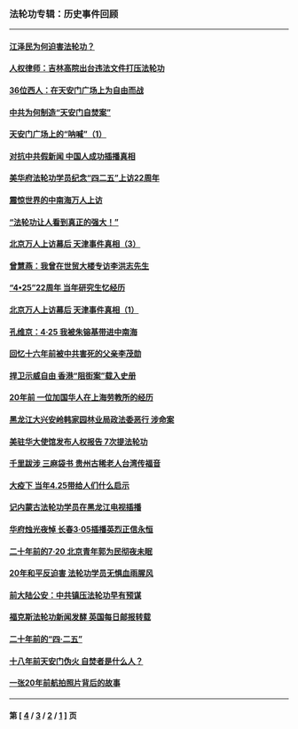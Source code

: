 ### 法轮功专辑：历史事件回顾
---
#### [江泽民为何迫害法轮功？](../../pages/nf5793/n13876324.md?07190430) 
#### [人权律师：吉林高院出台违法文件打压法轮功](../../pages/nf5793/n13825665.md?07190430) 
#### [36位西人：在天安门广场上为自由而战](../../pages/nf5793/n13390029.md?07190430) 
#### [中共为何制造“天安门自焚案”](../../pages/nf5793/n13183270.md?07190430) 
#### [天安门广场上的“呐喊”（1）](../../pages/nf5793/n13105277.md?07190430) 
#### [对抗中共假新闻 中国人成功插播真相](../../pages/nf5793/n12910618.md?07190430) 
#### [美华府法轮功学员纪念“四二五”上访22周年](../../pages/nf5793/n12904445.md?07190430) 
#### [震惊世界的中南海万人上访](../../pages/nf5793/n12903976.md?07190430) 
#### [“法轮功让人看到真正的强大！”](../../pages/nf5793/n12903195.md?07190430) 
#### [北京万人上访幕后 天津事件真相（3）](../../pages/nf5793/n12902807.md?07190430) 
#### [曾慧燕：我曾在世贸大楼专访李洪志先生](../../pages/nf5793/n12898729.md?07190430) 
#### [“4•25”22周年 当年研究生忆经历](../../pages/nf5793/n12894152.md?07190430) 
#### [北京万人上访幕后 天津事件真相（1）](../../pages/nf5793/n12885174.md?07190430) 
#### [孔维京：4·25 我被朱镕基带进中南海](../../pages/nf5793/n12864987.md?07190430) 
#### [回忆十六年前被中共害死的父亲李茂勋](../../pages/nf5793/n12880270.md?07190430) 
#### [捍卫示威自由 香港“阻街案”载入史册](../../pages/nf5793/n12811245.md?07190430) 
#### [20年前 一位加国华人在上海劳教所的经历](../../pages/nf5793/n12707932.md?07190430) 
#### [黑龙江大兴安岭韩家园林业局政法委恶行 涉命案](../../pages/nf5793/n12622815.md?07190430) 
#### [美驻华大使馆发布人权报告 7次提法轮功](../../pages/nf5793/n12520541.md?07190430) 
#### [千里跋涉 三麻袋书 贵州古稀老人台湾传福音](../../pages/nf5793/n12198750.md?07190430) 
#### [大疫下 当年4.25带给人们什么启示](../../pages/nf5793/n12058565.md?07190430) 
#### [记内蒙古法轮功学员在黑龙江电视插播](../../pages/nf5793/n11699194.md?07190430) 
#### [华府烛光夜悼 长春3·05插播英烈正信永恒](../../pages/nf5793/n11397432.md?07190430) 
#### [二十年前的7·20 北京青年郭为民彻夜未眠](../../pages/nf5793/n11354195.md?07190430) 
#### [20年和平反迫害 法轮功学员无惧血雨腥风](../../pages/nf5793/n11348279.md?07190430) 
#### [前大陆公安：中共镇压法轮功早有预谋](../../pages/nf5793/n11352168.md?07190430) 
#### [福克斯法轮功新闻发酵  英国每日邮报转载](../../pages/nf5793/n11285952.md?07190430) 
#### [二十年前的“四·二五”](../../pages/nf5793/n11207639.md?07190430) 
#### [十八年前天安门伪火 自焚者是什么人？](../../pages/nf5793/n10996556.md?07190430) 
#### [一张20年前航拍照片背后的故事](../../pages/nf5793/n10693797.md?07190430) 

---
#### 第 [ [4](./4.md?07190430) / [3](./3.md?07190430) / [2](./2.md?07190430) / [1](./1.md?07190430) ] 页
